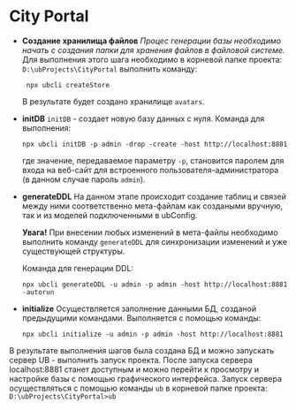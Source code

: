 # City Portal

+ **Создание хранилища файлов**
  _Процес генерации базы необходимо начать с создания папки для хранения файлов в файловой системе._
  Для выполнения этого шага необходимо в корневой папке проекта:
  `D:\ubProjects\CityPortal`
  выполнить команду:
  ```shell script
   npx ubcli createStore
  ```
  В результате будет создано хранилище `avatars`.

+ **initDB**
  `initDB` - создает новую базу данных с нуля.
  Команда для выполнения:
  ```shell script
  npx ubcli initDB -p admin -drop -create -host http://localhost:8881
  ```
  где значение, передаваемое параметру `-p`, становится паролем для входа на веб-сайт для встроенного пользователя-администратора (в данном случае пароль `admin`).

+ **generateDDL**
  На данном этапе происходит создание таблиц и связей между ними соответственно мета-файлам как создаными вручную, так и из моделей подключенными в ubConfig.

  **Увага!** При внесении любых изменений в мета-файлы необходимо выполнить команду `generateDDL` для синхронизации изменений и уже существующей структуры.

  Команда для генерации DDL:
  ```shell script
  npx ubcli generateDDL -u admin -p admin -host http://localhost:8881 -autorun
  ```
+ **initialize**
  Осуществляется заполнение данными БД, созданой предыдущими командами.
  Выполняется с помощью команды:
  ```shell script
  npx ubcli initialize -u admin -p admin -host http://localhost:8881
  ```

В результате выполнения шагов была создана БД и можно запускать сервер UB - выполнить запуск проекта. После запуска сервера localhost:8881 станет доступным и можно перейти к просмотру и настройке базы с помощью графического интерфейса.
Запуск сервера осуществляться с помощью команды `ub` в корневой папке проекта:
`D:\ubProjects\CityPortal>ub`
